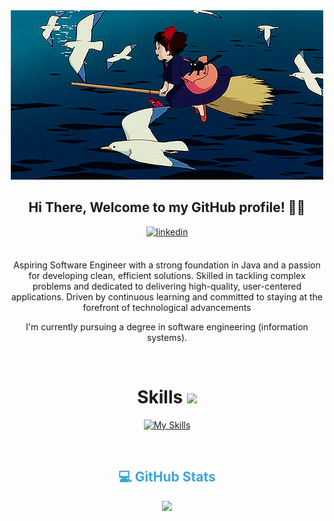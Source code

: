 <div align="center">
<img style="max-width: 100%; height: auto;" alt="Developer Illustration" src="./src/Banner1.gif"/>

## Hi There, Welcome to my GitHub profile! 👋🏻

<a href="https://www.linkedin.com/in/malikatajidi/" target="_blank">
<img src=https://img.shields.io/badge/linkedin-%2300acee.svg?color=405DE6&style=for-the-badge&logo=linkedin&logoColor=white alt=linkedin style="margin-bottom: 5px;" />
</a>

<br />
<br />

Aspiring Software Engineer with a strong foundation in Java and a passion for developing clean, efficient solutions. Skilled in tackling complex problems and dedicated to delivering high-quality, user-centered applications. Driven by continuous learning and committed to staying at the forefront of technological advancements

I'm currently pursuing a degree in software engineering (information systems).

<br />


<h1>Skills
  <a href="#-my-skill-sets--">
    <img src="https://raw.githubusercontent.com/HighAmbition211/HighAmbition211/auxiliary/others/skill.gif" width="32px">
  </a>
</h1>

[![My Skills](https://skillicons.dev/icons?i=java,typescript,javascript,python,c,cpp,cs,html,css,tailwind,express,dotnet,spring,postman,nodejs,react,angular,git,githubactions,jenkins,docker,aws,kubernetes,gcp,kafka,linux,postgres,redis,mysql,mongodb&theme=light)](https://skillicons.dev)


<br />


<h2 align="center" style="color:#3DA5D9;">💻 GitHub Stats</h2>
<p align="center">
<a href="https://github.com/MalikaTajidi">
  <img height="180em" src="https://github-readme-stats-eight-theta.vercel.app/api?username=MalikaTajidi&show_icons=true&theme=dark&include_all_commits=true&count_private=true&title_color=FFFFFF&custom_title=Malika%20Tajidi's%20GitHub%20Stats"/>
</a>
</p>

